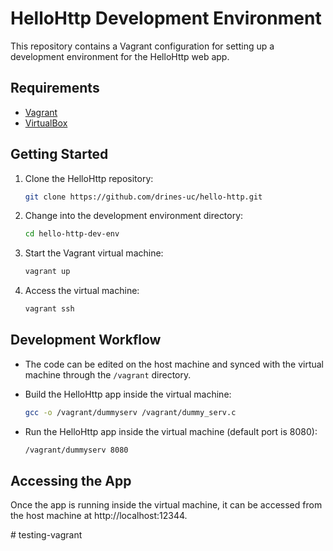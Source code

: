 # HelloHttp Development Environment

This repository contains a Vagrant configuration for setting up a development environment for the HelloHttp web app.

## Requirements

- [Vagrant](https://www.vagrantup.com/)
- [VirtualBox](https://www.virtualbox.org/)

## Getting Started

1. Clone the HelloHttp repository:

    ```bash
    git clone https://github.com/drines-uc/hello-http.git
    ```

2. Change into the development environment directory:

    ```bash
    cd hello-http-dev-env
    ```

3. Start the Vagrant virtual machine:

    ```bash
    vagrant up
    ```

4. Access the virtual machine:

    ```bash
    vagrant ssh
    ```

## Development Workflow

- The code can be edited on the host machine and synced with the virtual machine through the `/vagrant` directory.

- Build the HelloHttp app inside the virtual machine:

    ```bash
    gcc -o /vagrant/dummyserv /vagrant/dummy_serv.c
    ```

- Run the HelloHttp app inside the virtual machine (default port is 8080):

    ```bash
    /vagrant/dummyserv 8080
    ```

## Accessing the App

Once the app is running inside the virtual machine, it can be accessed from the host machine at http://localhost:12344.





#   t e s t i n g - v a g r a n t  
 